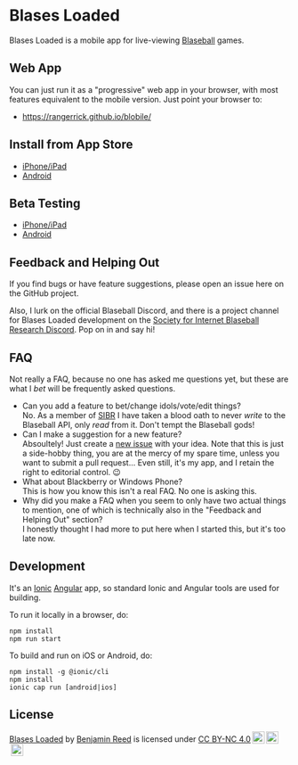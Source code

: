 # Blases Loaded

Blases Loaded is a mobile app for live-viewing [Blaseball](https://www.blaseball.com/) games.

## Web App

You can just run it as a "progressive" web app in your browser, with most features equivalent to the mobile version.  Just point your browser to:

* https://rangerrick.github.io/blobile/

## Install from App Store

* [iPhone/iPad](https://apps.apple.com/us/app/id1529695719)
* [Android](https://play.google.com/store/apps/details?id=com.raccoonfink.blobile)

## Beta Testing

* [iPhone/iPad](https://testflight.apple.com/join/e8c8K6WG)
* [Android](https://play.google.com/apps/testing/com.raccoonfink.blobile)

## Feedback and Helping Out

If you find bugs or have feature suggestions, please open an issue here on the GitHub project.

Also, I lurk on the official Blaseball Discord, and there is a project channel for Blases Loaded development on the [Society for Internet Blaseball Research Discord](https://discord.gg/XTZRmcb).
Pop on in and say hi!

## FAQ

Not really a FAQ, because no one has asked me questions yet, but these are what I _bet_ will be frequently asked questions.

* Can you add a feature to bet/change idols/vote/edit things?<br>
  No. As a member of [SIBR](https://twitter.com/SIBROfficial) I have taken a blood oath to never _write_ to the Blaseball API, only _read_ from it.
  Don't tempt the Blaseball gods!
* Can I make a suggestion for a new feature?<br>
  Absoultely! Just create a [new issue](https://github.com/RangerRick/blobile/issues) with your idea.
  Note that this is just a side-hobby thing, you are at the mercy of my spare time, unless you want to submit a pull request...
  Even still, it's my app, and I retain the right to editorial control. 😉
* What about Blackberry or Windows Phone?<br>
  This is how you know this isn't a real FAQ.
  No one is asking this.
* Why did you make a FAQ when you seem to only have two actual things to mention, one of which is technically also in the "Feedback and Helping Out" section?<br>
  I honestly thought I had more to put here when I started this, but it's too late now.

## Development

It's an [Ionic](https://ionicframework.com/) [Angular](https://angular.io/) app, so standard Ionic and Angular tools are used for building.

To run it locally in a browser, do:

```shell
npm install
npm run start
```

To build and run on iOS or Android, do:

```shell
npm install -g @ionic/cli
npm install
ionic cap run [android|ios]
```

## License

<p xmlns:dct="http://purl.org/dc/terms/" xmlns:cc="http://creativecommons.org/ns#" class="license-text"><a rel="cc:attributionURL" property="dct:title" href="https://github.com/RangerRick/blobile">Blases Loaded</a> by <a rel="cc:attributionURL dct:creator" property="cc:attributionName" href="https://github.com/RangerRick">Benjamin Reed</a> is licensed under <a rel="license" href="https://creativecommons.org/licenses/by-nc/4.0">CC BY-NC 4.0<img style="height:22px!important;margin-left:3px;vertical-align:text-bottom;" src="https://mirrors.creativecommons.org/presskit/icons/cc.svg?ref=chooser-v1" /><img style="height:22px!important;margin-left:3px;vertical-align:text-bottom;" src="https://mirrors.creativecommons.org/presskit/icons/by.svg?ref=chooser-v1" /><img style="height:22px!important;margin-left:3px;vertical-align:text-bottom;" src="https://mirrors.creativecommons.org/presskit/icons/nc.svg?ref=chooser-v1" /></a></p>
